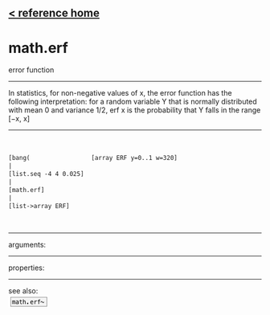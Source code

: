 [< reference home](index.html)
---

# math.erf


error function

---

In statistics, for non-negative values of x, the error function has the following
            interpretation:
for a random variable Y that is normally distributed with mean 0 and variance 1/2,
            erf x is the probability that Y falls in the range [−x, x]
<br>


---


```


[bang(                 [array ERF y=0..1 w=320]
|
[list.seq -4 4 0.025]
|
[math.erf]
|
[list->array ERF]

            
```

---
arguments:


---
properties:


---
see also:<br>
[![math.erf~](img/object_math.erf~.png)](math.erf~.html)
